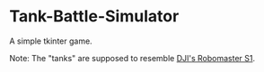 # Tank-Battle-Simulator
A simple tkinter game.

Note: The "tanks" are supposed to resemble [DJI's Robomaster S1](https://www.dji.com/robomaster-s1).
